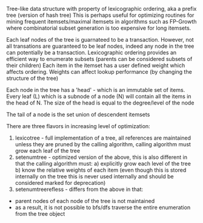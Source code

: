 Tree-like data structure with property of lexicographic ordering, aka a prefix tree (version of hash tree)
This is perhaps useful for optimizing routines for mining frequent itemsets/maximal itemsets in algorithms such as
FP-Growth where combinatorial subset generation is too expensive for long itemsets.

Each leaf nodes of the tree is guarnateed to be a transaction. However, not all transations are guaranteed to be leaf
nodes, indeed any node in the tree can potentially be a transaction. Lexicographic ordering provides an efficient way
to enumerate subsets (parents can be considered subsets of their children) Each item in the itemset has a user defined
weight which affects ordering. Weights can affect lookup performance (by changing the structure of the tree)

Each node in the tree has a 'head' - which is an immutable set of items. Every leaf (L) which is a subnode of a
node (N) will contain all the items in the head of N. The size of the head is equal to the degree/level of the node

The tail of a node is the set union of descendent itemsets

There are three flavors in increasing level of optimization:

1) lexicotree - full implementation of a tree, all references are maintained unless they are pruned by the calling algorithm,
   calling algorithm must grow each leaf of the tree
2) setenumtree - optimized version of the above, this is also different in that the calling algorithm must:
   a) explicitly grow each level of the tree
   b) know the relative weights of each item (even though this is stored internally on the tree this is never used internally and should be considered marked for deprecation)
3) setenumtreerefless - differs from the above in that:
  - parent nodes of each node of the tree is not maintained
  - as a result, it is not possible to bfs/dfs traverse the entire enumeration from the tree object
